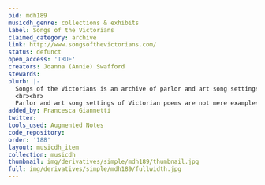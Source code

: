 ```yaml
---
pid: mdh189
musicdh_genre: collections & exhibits
label: Songs of the Victorians
claimed_category: archive
link: http://www.songsofthevictorians.com/
status: defunct
open_access: 'TRUE'
creators: Joanna (Annie) Swafford
stewards:
blurb: |-
  Songs of the Victorians is an archive of parlor and art song settings of Victorian poems, and also a scholarly tool to facilitate interdisciplinary music and poetry scholarship. It is designed and developed by Joanna Swafford with the generous support of a Scholars' Lab Fellowship from the University of Virginia. It contains four songs: Michael William Balfe's &quot;Come into the Garden, Maud&quot; and Sir Arthur Somervell's &quot;Come into the Garden, Maud&quot; (both based on Alfred Lord Tennyson's monodrama, <i>Maud</i>), Sir Arthur Sullivan's version of Adelaide Procter's &quot;A Lost Chord,&quot; and Caroline Norton's &quot;Juanita.&quot;
  <br><br>
  Parlor and art song settings of Victorian poems are not mere examples of Victorian kitsch: rather, these settings function as readings of the poems they use as lyrics. Songs of the Victorians includes parlor songs alongside art songs to challenge the conventional musicological assumption that popular, domestic music naïvely misrepresents its poetic source material. Many parlor songs actually perform nuanced understandings of the texts they set and address subjects such as the silencing of women, the difficulty of resolving gender inequalities, religious questionings, and &quot;cross-singing,&quot; or women singing text written for a male character. These socially acceptable, sentimental songs often enabled women to address transgressive topics that otherwise would have been forbidden.
added_by: Francesca Giannetti
twitter:
tools_used: Augmented Notes
code_repository:
order: '188'
layout: musicdh_item
collection: musicdh
thumbnail: img/derivatives/simple/mdh189/thumbnail.jpg
full: img/derivatives/simple/mdh189/fullwidth.jpg
---
```

